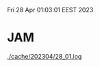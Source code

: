 Fri 28 Apr 01:03:01 EEST 2023
# JAM
<a href='./cache/202304/28_01.log'>./cache/202304/28_01.log</a>
